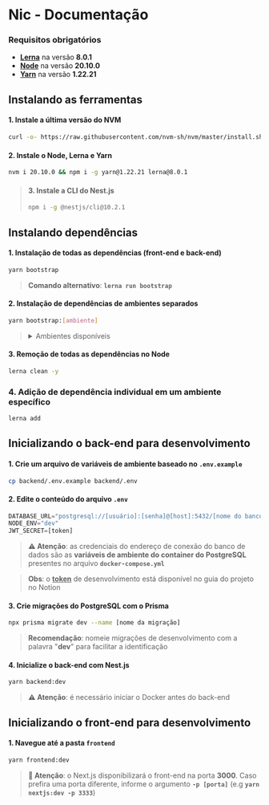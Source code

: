 # Nic - Documentação

### Requisitos obrigatórios

- [**Lerna**](https://lerna.js.org) na versão **8.0.1**
- [**Node**](https://nodejs.org/en) na versão **20.10.0**
- [**Yarn**](https://classic.yarnpkg.com/en/docs) na versão **1.22.21**

## Instalando as ferramentas

#### 1. Instale a última versão do NVM

```sh
curl -o- https://raw.githubusercontent.com/nvm-sh/nvm/master/install.sh | bash
```

#### 2. Instale o Node, Lerna e Yarn

```sh
nvm i 20.10.0 && npm i -g yarn@1.22.21 lerna@8.0.1
```

> #### 3. Instale a CLI do Nest.js
>
> ```sh
> npm i -g @nestjs/cli@10.2.1
> ```

## Instalando dependências

#### 1. Instalação de todas as dependências (front-end e back-end)

```sh
yarn bootstrap
```

> **Comando alternativo**: **`lerna run bootstrap`**

#### 2. Instalação de dependências de ambientes separados

```sh
yarn bootstrap:[ambiente]
```

> <details>
>  <summary>Ambientes disponíveis</summary>
>
> |   Front-End   |   Back-End   |
> |---------------|--------------|
> |   **front**   |   **back**   |
></details>

#### 3. Remoção de todas as dependências no Node

```sh
lerna clean -y
```

### 4. Adição de dependência individual em um ambiente específico

```sh
lerna add 
```

## Inicializando o back-end para desenvolvimento

#### 1. Crie um arquivo de variáveis de ambiente baseado no `.env.example`

```sh
cp backend/.env.example backend/.env
```

#### 2. Edite o conteúdo do arquivo `.env`

```js
DATABASE_URL="postgresql://[usuário]:[senha]@[host]:5432/[nome do banco]?schema=public"
NODE_ENV="dev"
JWT_SECRET=[token]
```

> **⚠️ Atenção**: as credenciais do endereço de conexão do banco de dados são as **variáveis de ambiente do container do PostgreSQL** presentes no arquivo **`docker-compose.yml`**

> **Obs**: o **<ins>token</ins>** de desenvolvimento está disponível no guia do projeto no Notion

#### 3. Crie migrações do PostgreSQL com o Prisma

```sh
npx prisma migrate dev --name [nome da migração]
```

> **Recomendação**: nomeie migrações de desenvolvimento com a palavra "**dev**" para facilitar a identificação

#### 4. Inicialize o back-end com Nest.js

```sh
yarn backend:dev
```

> **⚠️ Atenção**: é necessário iniciar o Docker antes do back-end

## Inicializando o front-end para desenvolvimento

#### 1. Navegue até a pasta `frontend`

```sh
yarn frontend:dev
```

> **🚨 Atenção**: o Next.js disponibilizará o front-end na porta **3000**. Caso prefira uma porta diferente, informe o argumento **`-p [porta]`** (e.g **`yarn nextjs:dev -p 3333`**)
